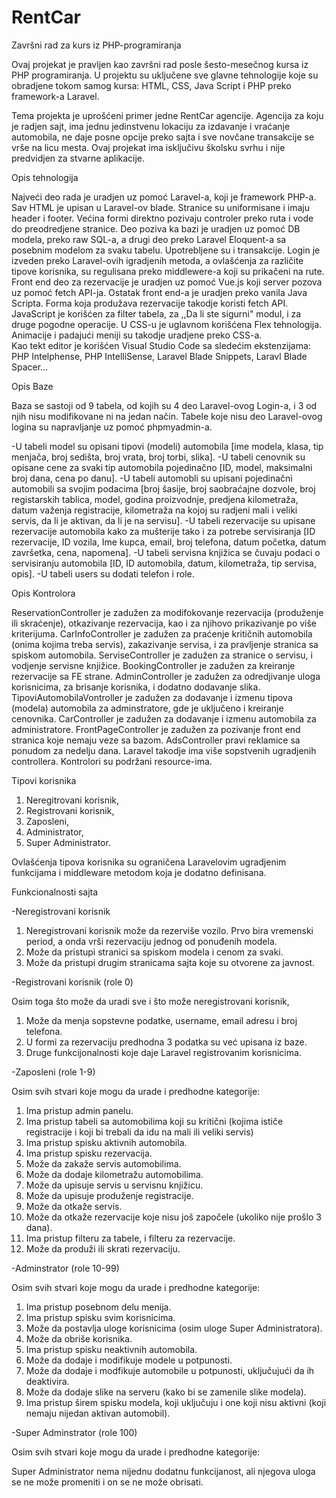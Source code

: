 # RentCar
 Završni rad za kurs iz PHP-programiranja

 Ovaj projekat je pravljen kao završni rad posle šesto-mesečnog kursa iz PHP programiranja. U projektu su uključene sve glavne tehnologije koje su obradjene tokom samog kursa: HTML, CSS, Java Script i PHP preko framework-a Laravel. 

 Tema projekta je uprošćeni primer jedne RentCar agencije. Agencija za koju je radjen sajt, ima jednu jedinstvenu lokaciju za izdavanje i vraćanje automobila, ne daje posne opcije preko sajta i sve novčane transakcije se vrše na licu mesta. Ovaj projekat ima isključivu školsku svrhu i nije predvidjen za stvarne aplikacije. 

Opis tehnologija

Najveći deo rada je uradjen uz pomoć Laravel-a, koji je framework PHP-a. Sav HTML je upisan u Laravel-ov blade. Stranice su uniformisane i imaju header i footer. Većina formi direktno pozivaju controler preko ruta i vode do preodredjene stranice. Deo poziva ka bazi je uradjen uz pomoć DB modela, preko raw SQL-a, a drugi deo preko Laravel Eloquent-a sa posebnim modelom za svaku tabelu. Upotrebljene su i transakcije. Login je izveden preko Laravel-ovih igradjenih metoda, a ovlašćenja za različite tipove korisnika, su regulisana preko middlewere-a koji su prikačeni na rute. 
Front end deo za rezervacije je uradjen uz pomoć Vue.js koji server pozova uz pomoć fetch API-ja. Ostatak front end-a je uradjen preko vanila Java Scripta. Forma koja produžava rezervacije takodje koristi fetch API. JavaScript je korišćen za filter tabela, za ,,Da li ste sigurni" modul, i za druge pogodne operacije. U CSS-u je uglavnom korišćena Flex tehnologija. Animacije i padajući meniji su takodje uradjene preko CSS-a.  
Kao tekt editor je korišćen Visual Studio Code sa sledećim ekstenzijama: PHP Intelphense, PHP IntelliSense, Laravel Blade Snippets, Laravl Blade Spacer...

Opis Baze

Baza se sastoji od 9 tabela, od kojih su 4 deo Laravel-ovog Login-a, i 3 od njih nisu modifikovane ni na jedan način. Tabele koje nisu deo Laravel-ovog logina su napravljanje uz pomoć phpmyadmin-a.

-U tabeli model su opisani tipovi (modeli) automobila [ime modela, klasa, tip menjača, broj sedišta, broj vrata, broj torbi, slika].
-U tabeli cenovnik su opisane cene za svaki tip automobila pojedinačno [ID, model, maksimalni broj dana, cena po danu].
-U tabeli automobli su upisani pojedinačni automobili sa svojim podacima [broj šasije, broj saobraćajne dozvole, broj registarskih tablica, model, godina proizvodnje, predjena kilometraža, datum važenja registracije, kilometraža na kojoj su radjeni mali i veliki servis, da li je aktivan, da li je na servisu].
-U tabeli rezervacije su upisane rezervacije automobila kako za mušterije tako i za potrebe servisiranja [ID rezervacije, ID vozila, Ime kupca, email, broj telefona, datum početka, datum završetka, cena, napomena].
-U tabeli servisna knjižica se čuvaju podaci o servisiranju automobila [ID, ID automobila, datum, kilometraža, tip servisa, opis]. 
-U tabeli users su dodati telefon i role. 

Opis Kontrolora

ReservationController je zadužen za modifokovanje rezervacija (produženje ili skraćenje), otkazivanje rezervacija, kao i za njihovo prikazivanje po više kriterijuma.
CarInfoController je zadužen za praćenje kritičnih automobila (onima kojima treba servis), zakazivanje servisa, i za pravljenje stranica sa spiskom automobila.
ServiseController je zadužen za stranice o servisu, i vodjenje servisne knjižice. 
BookingController je zadužen za kreiranje rezervacije sa FE strane. 
AdminController je zadužen za odredjivanje uloga korisnicima, za brisanje korisnika, i dodatno dodavanje slika. 
TipoviAutomobilaVontroller je zadužen za dodavanje i izmenu tipova (modela) automobila za adminstratore, gde je uključeno i kreiranje cenovnika.
CarController je zadužen za dodavanje i izmenu automobila za administratore. 
FrontPageController je zadužen za pozivanje front end stranica koje nemaju veze sa bazom. 
AdsController pravi reklamice sa ponudom za nedelju dana.
Laravel takodje ima više sopstvenih ugradjenih controllera. 
Kontrolori su podržani resource-ima.

Tipovi korisnika

1. Neregitrovani korisnik,
2. Registrovani korisnik,
3. Zaposleni,
4. Administrator,
5. Super Administrator. 

Ovlašćenja tipova korisnika su ograničena Laravelovim ugradjenim funkcijama i middleware metodom koja je dodatno definisana. 

Funkcionalnosti sajta

-Neregistrovani korisnik

1. Neregistrovani korisnik može da rezerviše vozilo. Prvo bira vremenski period, a onda vrši rezervaciju jednog od ponuđenih modela.
2. Može da pristupi stranici sa spiskom modela i cenom za svaki. 
3. Može da pristupi drugim stranicama sajta koje su otvorene za javnost.

-Registrovani korisnik (role 0)

Osim toga što može da uradi sve i što može neregistrovani korisnik,

1. Može da menja sopstevne podatke, username, email adresu i broj telefona. 
2. U formi za rezervaciju predhodna 3 podatka su već upisana iz baze. 
3. Druge funkcijonalnosti koje daje Laravel registrovanim korisnicima. 

-Zaposleni (role 1-9)

Osim svih stvari koje mogu da urade i predhodne kategorije:

1. Ima pristup admin panelu.
2. Ima pristup tabeli sa automobilima koji su kritični (kojima ističe registracije i koji bi trebali da idu na mali ili veliki servis)
3. Ima pristup spisku aktivnih automobila.
4. Ima pristup spisku rezervacija. 
5. Može da zakaže servis automobilima.
6. Može da dodaje kilometražu automobilima. 
7. Može da upisuje servis u servisnu knjižicu.
8. Može da upisuje produženje registracije. 
9. Može da otkaže servis.
10. Može da otkaže rezervacije koje nisu još započele (ukoliko nije prošlo 3 dana).
11. Ima pristup filteru za tabele, i filteru za rezervacije. 
12. Može da produži ili skrati rezervaciju. 

-Adminstrator (role 10-99)

Osim svih stvari koje mogu da urade i predhodne kategorije:

1. Ima pristup posebnom delu menija.
2. Ima pristup spisku svim korisnicima.
3. Može da postavlja uloge korisnicima (osim uloge Super Administratora).
4. Može da obriše korisnika.
5. Ima pristup spisku neaktivnih automobila.  
6. Može da dodaje i modifikuje modele u potpunosti.
7. Može da dodaje i modfikuje automobile u potpunosti, uključujući da ih deaktivira.
8. Može da dodaje slike na serveru (kako bi se zamenile slike modela). 
9. Ima pristup širem spisku modela, koji uključuju i one koji nisu aktivni (koji nemaju nijedan aktivan automobil).

-Super Adminstrator (role 100)

Osim svih stvari koje mogu da urade i predhodne kategorije:

Super Administrator nema nijednu dodatnu funkcijanost, ali njegova uloga se ne može promeniti i on se ne može obrisati. 